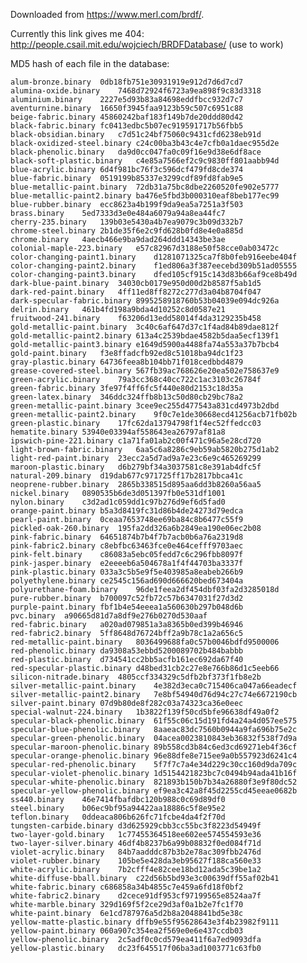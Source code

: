 Downloaded from https://www.merl.com/brdf/.

Currently this link gives me 404: http://people.csail.mit.edu/wojciech/BRDFDatabase/ (use to work)

MD5 hash of each file in the database:

    alum-bronze.binary	0db18fb751e30931919e912d7d6d7cd7
    alumina-oxide.binary	7468d72924f6723a9ea898f9c83d3318
    aluminium.binary	2227e5d93b83a84698eddfbcc932d7c7
    aventurnine.binary	16650f3945faa9123b59c507c6951c88
    beige-fabric.binary	45860242baf183f149b7de20ddd80d42
    black-fabric.binary	fc0413edbc5b07ec919591717b56fbb5
    black-obsidian.binary	c7d51c24bf75060c9431cfd6238eb91d
    black-oxidized-steel.binary	c24c00ba3b43c4e7cfb0a1daec955d2e
    black-phenolic.binary	da9d0cc047fa0c09f16e9d38e6df8ace
    black-soft-plastic.binary	c4e85a7566ef2c9c9830ff801aabb94d
    blue-acrylic.binary	6d4f981bc76f3c596dcf479fd8cde374
    blue-fabric.binary	0519199b85337e3299cdf89fd8fab9e5
    blue-metallic-paint.binary	72db31a75bc8dbe2260520fe902e5777
    blue-metallic-paint2.binary	ba476e5fbd3b000310eaf8beb177ec99
    blue-rubber.binary	ecc8623a4b199f9da9ea5a7251a3f503
    brass.binary	5ed7333d3e0e484a6079a94a8ea44fc7
    cherry-235.binary	139b03e5430a4b7ea9079c3b09d332b7
    chrome-steel.binary	2b1de35f6e2c9fd628b0fd8e4e0a885d
    chrome.binary	4aecb466e9ba9dad264ddd14343be3ae
    colonial-maple-223.binary	e57c82967d3188e50f58cce0ab03472c
    color-changing-paint1.binary	d1281071325ca7f8b0feb916eebe404f
    color-changing-paint2.binary	f1ed806a3f387eecebd309b51ad05555
    color-changing-paint3.binary	dfed105cf915c143d83b66af9ce8b49d
    dark-blue-paint.binary	34030cb0179e950d00d2b8587f5ab1d5
    dark-red-paint.binary	4ff11ed8ff8272c277d3a04b8704f047
    dark-specular-fabric.binary	8995258918760b53b04039e094dc926a
    delrin.binary	461b4fd198a9bda4d10252c8d0587e21
    fruitwood-241.binary	f63206d13edd58014f4da3129235b458
    gold-metallic-paint.binary	3c40c6af647d37c1f4ad84b89dae812f
    gold-metallic-paint2.binary	613a4c2539bdae4582b5daa5ecf139f1
    gold-metallic-paint3.binary	e1649d5900a4488fa74a553a37b7bcb4
    gold-paint.binary	f3e8ffadcfb92ed8c51018ba94dc1f23
    gray-plastic.binary	64736feea8b104bb71f018cedbbd4879
    grease-covered-steel.binary	567fb39ac768626e20ea502e758637e9
    green-acrylic.binary	79a3cc368c40cc722c1ac3103c26784f
    green-fabric.binary	3fe97f4ff6fc5f440e80d2153c18d35a
    green-latex.binary	346ddc324ffb8b13c50d80cb29bc78a2
    green-metallic-paint.binary	3cee9ec255d477543a831cd4973b2dbd
    green-metallic-paint2.binary	9f0c7e1de30668ecd41256acb71fb02b
    green-plastic.binary	17fc62da13794798f1f4ec52ffedcc03
    hematite.binary	53940e03394af558643ea26797af81a8
    ipswich-pine-221.binary	c1a71fa01ab2c00f471c96a5e28cd720
    light-brown-fabric.binary	6aa5c6a8286c9eb59ab5820b275d1ab2
    light-red-paint.binary	23ecc2a5d7ad9a7e23c6e9c465269299
    maroon-plastic.binary	d6b279bf34a3037581c8e391ab4dfc5f
    natural-209.binary	d19dab677c971725ff17b2817bbca41c
    neoprene-rubber.binary	2865b338515d895aa6dd3b8260a56aa5
    nickel.binary	0890535b6de3d051397fb0e531df1001
    nylon.binary	c3d2ad1c059dd1c97b276d9ef6d5fad0
    orange-paint.binary	b5a3d8419fc31d86b4de24273d79edca
    pearl-paint.binary	0ceaa7653748ee69ba84c8b6477c55f9
    pickled-oak-260.binary	195fa2dd326a6b2849ea190e06ec2b08
    pink-fabric.binary	64651874b7b4f7b7acb0b6a76a2319d8
    pink-fabric2.binary	c8ebfbc63463fce0e464cefff9703aec
    pink-felt.binary	c86083a5ebc05fedd7c6c296fbb8097f
    pink-jasper.binary	e2eeeeb6a504678a1f4f44703ba3337f
    pink-plastic.binary	033a3c5b5e9f5e403985a8eabeb266b9
    polyethylene.binary	ce2545c156ad690d666620bed673404a
    polyurethane-foam.binary	96de1feea2df454dbf03fa2d3285018d
    pure-rubber.binary	b700097c52fb72c57b6347031f27d3d2
    purple-paint.binary	fbf1b4e54eeea1a560630b297b048d6b
    pvc.binary	a90665d81d7a8df9e276b0270d530aaf
    red-fabric.binary	a020ad079851a3a8365b0ed399b46946
    red-fabric2.binary	5ff8648d76724bff2a9b78c1a2a656c5
    red-metallic-paint.binary	8036499688fa0c57b0046bdfd9500006
    red-phenolic.binary	da9308a53ebbd5200089702b484babbb
    red-plastic.binary	d734541cc2bb5acfb161ec692da67f40
    red-specular-plastic.binary	d48bed31cb2c27e8e766b86d1c5eeb66
    silicon-nitrade.binary	4805ccf334329c5dfb2bf373f1fb8e2b
    silver-metallic-paint.binary	4e382d3eca0c715406ca047a66eadecf
    silver-metallic-paint2.binary	7e8bf54940d76d94c27c74e6672190cb
    silver-paint.binary	07d9b80de8f282c03a74323ca36e0eec
    special-walnut-224.binary	1b3822f139f50cd5bfe96638df49a0f2
    specular-black-phenolic.binary	61f55c06c15d191fd4a24a4d057ee575
    specular-blue-phenolic.binary	8aaeac83dc7560b0944a9fa696b75e2c
    specular-green-phenolic.binary	04acea0023810843eb36832f538f7d9a
    specular-maroon-phenolic.binary	89b558cd3b84c6ed3cd69271eb4f36cf
    specular-orange-phenolic.binary	96e88dfe8e715ee9a0b557923d6241c4
    specular-red-phenolic.binary	5f7f7c7a4e34d229c30cc160d9da709c
    specular-violet-phenolic.binary	1d5154421823bc7c0494b94ada41b16f
    specular-white-phenolic.binary	821893b150b7b34a26880f3e9f80dc52
    specular-yellow-phenolic.binary	ef9ea3c42a8f45d2255cd45eeae0682b
    ss440.binary	46e7414fbafdbc120b988c0c69d89df0
    steel.binary	b06ec9bf95a94422aa18886c5f8e95e2
    teflon.binary	0ddeaca806b626fc71fcbe4da4f2f70d
    tungsten-carbide.binary	d3d625929cbb3cc55bc3f8223d54949f
    two-layer-gold.binary	1c77455364518ee602ee574554593e36
    two-layer-silver.binary	46df4b8237b6a99b08832f0ed084f71d
    violet-acrylic.binary	84b7aadddc87b3b2e78ac309fbb2476d
    violet-rubber.binary	105be5e428da3eb95627f188ca560e33
    white-acrylic.binary	7b2cfff4e82cee18bd12ada5c39be1a2
    white-diffuse-bball.binary	c22d56b5bd93e3c00639dff55af02b41
    white-fabric.binary	c686858a34b4855c7e459a6fd18f0bf2
    white-fabric2.binary	d2cece91df953cf97199565e8524aa7f
    white-marble.binary	329d169f5f2ce29d3af0a1b2e7fc1f70
    white-paint.binary	6e1cd787976a5d2b8a2048841bd5e38c
    yellow-matte-plastic.binary	dffb9e55f95628643e3f4b23982f9111
    yellow-paint.binary	060a907c354ea2f569e0e6e437ccdb03
    yellow-phenolic.binary	2c5adf0c0cd579ea411f6a7ed9093dfa
    yellow-plastic.binary	dc23f645517f06ba3ad1003771c63fb0

